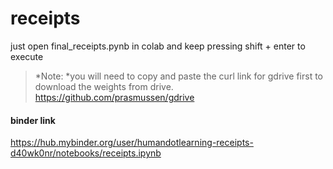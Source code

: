 # receipts

 just open final_receipts.pynb in colab and keep pressing shift + enter to execute
> *Note: *you will need to copy and paste the curl link for gdrive first to download the weights from drive.
> https://github.com/prasmussen/gdrive
#### binder link
https://hub.mybinder.org/user/humandotlearning-receipts-d40wk0nr/notebooks/receipts.ipynb

